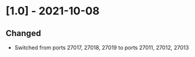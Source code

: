 # [1.0] - 2021-10-08
## Changed
- Switched from ports 27017, 27018, 27019 to ports 27011, 27012, 27013
